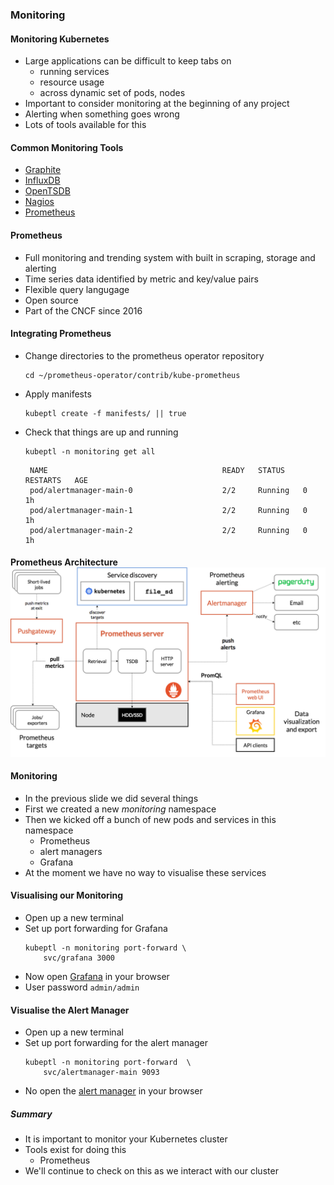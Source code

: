 ### Monitoring


#### Monitoring Kubernetes
* Large applications can be difficult to keep tabs on
   - running services
   - resource usage
   - across dynamic set of pods, nodes
* Important to consider monitoring at the beginning of any project
* Alerting when something goes wrong
* Lots of tools available for this


#### Common Monitoring Tools
* [Graphite](https://graphite.readthedocs.org/en/latest)
* [InfluxDB](https://influxdata.com)
* [OpenTSDB](https://opentsdb.net)
* [Nagios](https://www.nagios.org)
* [Prometheus](https://prometheus.io)


#### Prometheus
* Full monitoring and trending system with built in scraping, storage and
  alerting
* Time series data identified by metric and key/value pairs
* Flexible query langugage
* Open source 
* Part of the CNCF since 2016 



#### Integrating Prometheus

* Change directories to the prometheus operator repository
   ```
   cd ~/prometheus-operator/contrib/kube-prometheus
   ```
* Apply manifests
   ```
   kubeptl create -f manifests/ || true
   ```
* Check that things are up and running
   ```
   kubeptl -n monitoring get all
   ```
   ```
    NAME                                       READY   STATUS    RESTARTS   AGE
    pod/alertmanager-main-0                    2/2     Running   0          1h
    pod/alertmanager-main-1                    2/2     Running   0          1h
    pod/alertmanager-main-2                    2/2     Running   0          1h
   ```
   <!-- .element: class="fragment" data-fragment-index="0" -->


#### Prometheus Architecture ![Prometheus architecture](img/prometheus-architecture.png "Prometheus Architecture") <!-- .slide: class="image-slide" -->


#### Monitoring
* In the previous slide we did several things 
* First we created a new _monitoring_ namespace
* Then we kicked off a bunch of new pods and services in this namespace
   * Prometheus
   * alert managers
   * Grafana
* At the moment we have no way to visualise these services


#### Visualising our Monitoring
* Open up a new terminal
* Set up port forwarding for Grafana
   ```
   kubeptl -n monitoring port-forward \
       svc/grafana 3000
   ```
* Now open [Grafana](http://127.0.0.1:3000) in your browser
* User password `admin/admin` 


#### Visualise the Alert Manager
* Open up a new terminal
* Set up port forwarding for the alert manager
   ```
   kubeptl -n monitoring port-forward  \
       svc/alertmanager-main 9093
   ```
* No open the [alert manager](http://127.0.0.1:9093) in your browser


##### Summary
* It is important to monitor your Kubernetes cluster
* Tools exist for doing this
   * Prometheus
* We'll continue to check on this as we interact with our cluster
